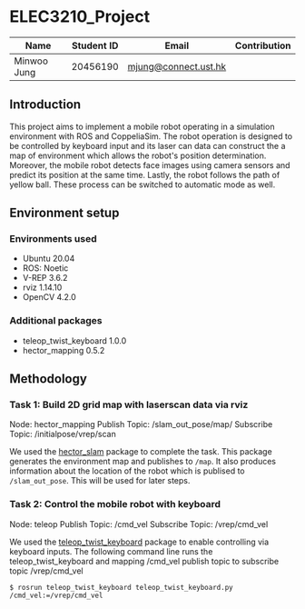 # ELEC3210_Project
|    Name     |Student ID|        Email        | Contribution |
|-------------|----------|---------------------|---|
|Minwoo Jung  |20456190  |mjung@connect.ust.hk ||

## Introduction
This project aims to implement a mobile robot operating in a simulation environment with ROS and CoppeliaSim. The robot operation is designed to be controlled by keyboard input and its laser can data can construct the a map of environment which allows the robot's position determination. Moreover, the mobile robot detects face images using camera sensors and predict its position at the same time. Lastly, the robot follows the path of yellow ball. These process can be switched to automatic mode as well. 

## Environment setup
### Environments used
* Ubuntu 20.04
* ROS: Noetic
* V-REP 3.6.2
* rviz 1.14.10
* OpenCV 4.2.0
### Additional packages
* teleop_twist_keyboard 1.0.0
* hector_mapping 0.5.2

## Methodology
### Task 1: Build 2D grid map with laserscan data via rviz
Node: hector_mapping
Publish Topic: /slam_out_pose/map/
Subscribe Topic: /initialpose/vrep/scan

We used the [hector_slam](http://wiki.ros.org/hector_slam) package to complete the task. This package generates the environment map and publishes to `/map`. It also produces information about the location of the robot which is publised to `/slam_out_pose`. This will be used for later steps. 

### Task 2: Control the mobile robot with keyboard
Node: teleop
Publish Topic: /cmd_vel
Subscribe Topic: /vrep/cmd_vel

We used the [teleop_twist_keyboard](http://wiki.ros.org/teleop_twist_keyboard) package to enable controlling via keyboard inputs. The following command line runs the teleop_twist_keyboard and mapping /cmd_vel publish topic to subscribe topic /vrep/cmd_vel
```linux=
$ rosrun teleop_twist_keyboard teleop_twist_keyboard.py /cmd_vel:=/vrep/cmd_vel
```
